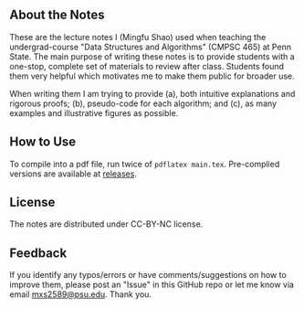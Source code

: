 ## About the Notes

These are the lecture notes I (Mingfu Shao) used when teaching the undergrad-course "Data Structures and Algorithms" (CMPSC 465) at Penn State.
The main purpose of writing these notes is to provide students with a one-stop, complete set of materials to review after class.
Students found them very helpful which motivates me to make them public for broader use.

When writing them I am trying to provide (a), both intuitive explanations and rigorous proofs; (b), pseudo-code for each algorithm;
and (c), as many examples and illustrative figures as possible.

## How to Use

To compile into a pdf file, run twice of `pdflatex main.tex`.
Pre-complied versions are available at [releases](https://github.com/shaomingfu/lecture-notes-for-algorithms/releases).

## License

The notes are distributed under CC-BY-NC license.

## Feedback

If you identify any typos/errors or have comments/suggestions on how to improve them,
please post an "Issue" in this GitHub repo or let me know via email mxs2589@psu.edu. Thank you.
